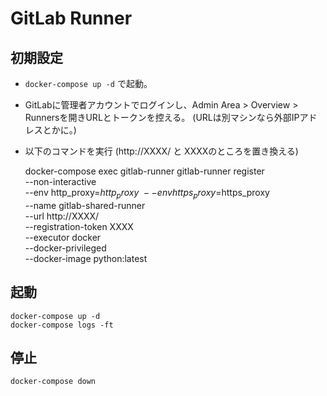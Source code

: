 # GitLab Runner

## 初期設定

- `docker-compose up -d` で起動。
- GitLabに管理者アカウントでログインし、Admin Area > Overview > Runnersを開きURLとトークンを控える。
  (URLは別マシンなら外部IPアドレスとかに。)
- 以下のコマンドを実行 (http://XXXX/ と XXXXのところを置き換える)

    docker-compose exec gitlab-runner gitlab-runner register \
        --non-interactive \
        --env http_proxy=$http_proxy \
        --env https_proxy=$https_proxy \
        --name gitlab-shared-runner \
        --url http://XXXX/ \
        --registration-token XXXX \
        --executor docker \
        --docker-privileged \
        --docker-image python:latest

## 起動

    docker-compose up -d
    docker-compose logs -ft

## 停止

    docker-compose down

